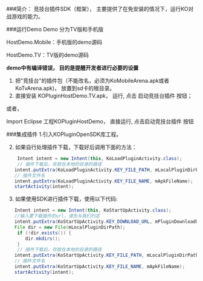 ###简介：
竞技台插件SDK（框架）， 主要提供了在免安装的情况下，运行KO对战游戏的能力。

###运行Demo
Demo 分为TV版和手机版

HostDemo.Mobile：手机版的demo源码

HostDemo.TV：TV版的demo源码

**demo中有编译错误， 目的是提醒开发者进行必要的设置**

1. 把"竞技台"的插件包（不能改名，必须为KoMobileArena.apk或者KoTvArena.apk)， 放置到sd卡的根目录。
2. 直接安装 KOPluginHostDemo.TV.apk，  运行, 点击 启动竞技台插件 按钮；

或者，

Import Eclipse 工程KOPluginHostDemo， 直接运行, 点击启动竞技台插件 按钮

###集成插件
1.引入KOPluginOpenSDK库工程。

2. 如果自行处理插件下载，下载好后调用下面的方法：
```java
    Intent intent = new Intent(this, KoLoadPluginActivity.class);
    // 插件下载后，存放在本地的目录的路径
   intent.putExtra(KoLoadPluginActivity.KEY_FILE_PATH, mLocalPluginDirPath);
   // 插件文件名
   intent.putExtra(KoLoadPluginActivity.KEY_FILE_NAME, mApkFileName);
   startActivity(intent);
```
  
  
3. 如果使用SDK进行插件下载，使用以下代码:
```java
   Intent intent = new Intent(this, KoStartUpActivity.class);
   //输入要下载插件的url，请先与我们约定
   intent.putExtra(KoStartUpActivity.KEY_DOWNLOAD_URL, mPluginDownloadUrl);
   File dir = new File(mLocalPluginDirPath);
    if (!dir.exists()) {
       dir.mkdirs();
    }
    // 插件下载后，存放在本地的目录的路径
   intent.putExtra(KoStartUpActivity.KEY_FILE_PATH, mLocalPluginDirPath);
   // 插件文件名
   intent.putExtra(KoStartUpActivity.KEY_FILE_NAME, mApkFileName);
   startActivity(intent);
```
